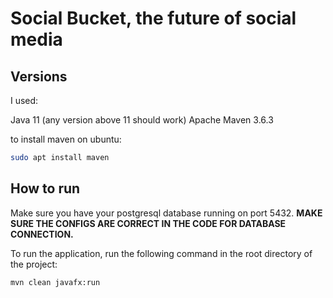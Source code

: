# Social Bucket, the future of social media

## Versions

I used:

Java 11 (any version above 11 should work)
Apache Maven 3.6.3

to install maven on ubuntu:
```bash
sudo apt install maven
```
## How to run

Make sure you have your postgresql database running on port 5432.
**MAKE SURE THE CONFIGS ARE CORRECT IN THE CODE FOR DATABASE CONNECTION.**

To run the application, run the following command in the root directory of the project:
```bash
mvn clean javafx:run
```

